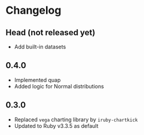 # Changelog

## Head (not released yet)

* Add built-in datasets

## 0.4.0 

* Implemented quap
* Added logic for Normal distributions

## 0.3.0 

* Replaced `vega` charting library by `iruby-chartkick`
* Updated to Ruby v3.3.5 as default
